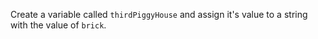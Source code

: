 Create a variable called `thirdPiggyHouse` and assign it's value to a string with the value of `brick`.
